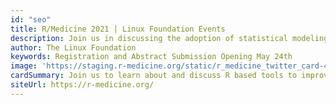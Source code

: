```yaml
---
id: "seo"
title: R/Medicine 2021 | Linux Foundation Events
description: Join us in discussing the adoption of statistical modeling and reproducible data processing in clinical practice by promoting the use of the R programming environment and ecosystem.
author: The Linux Foundation
keywords: Registration and Abstract Submission Opening May 24th
image: 'https://staging.r-medicine.org/static/r_medicine_twitter_card-45eb6b5168495dfaaddc8e62b26f181c.jpg'
cardSummary: Join us to learn about and discuss R based tools to improve clinical research and practice!
siteUrl: https://r-medicine.org/
---
```

